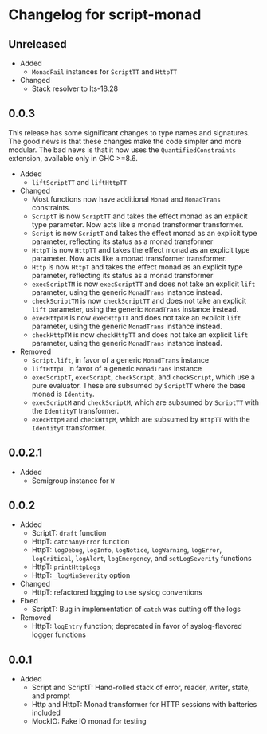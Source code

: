 Changelog for script-monad
==========================

Unreleased
----------

* Added
    * `MonadFail` instances for `ScriptTT` and `HttpTT`
* Changed
    * Stack resolver to lts-18.28



0.0.3
-----

This release has some significant changes to type names and signatures. The good news is that these changes make the code simpler and more modular. The bad news is that it now uses the `QuantifiedConstraints` extension, available only in GHC >=8.6.

* Added
    * `liftScriptTT` and `liftHttpTT`
* Changed
    * Most functions now have additional `Monad` and `MonadTrans` constraints.
    * `ScriptT` is now `ScriptTT` and takes the effect monad as an explicit type parameter. Now acts like a monad transformer transformer.
    * `Script` is now `ScriptT` and takes the effect monad as an explicit type parameter, reflecting its status as a monad transformer
    * `HttpT` is now `HttpTT` and takes the effect monad as an explicit type parameter. Now acts like a monad transformer transformer.
    * `Http` is now `HttpT` and takes the effect monad as an explicit type parameter, reflecting its status as a monad transformer
    * `execScriptTM` is now `execScriptTT` and does not take an explicit `lift` parameter, using the generic `MonadTrans` instance instead.
    * `checkScriptTM` is now `checkScriptTT` and does not take an explicit `lift` parameter, using the generic `MonadTrans` instance instead.
    * `execHttpTM` is now `execHttpTT` and does not take an explicit `lift` parameter, using the generic `MonadTrans` instance instead.
    * `checkHttpTM` is now `checkHttpTT` and does not take an explicit `lift` parameter, using the generic `MonadTrans` instance instead.
* Removed
    * `Script.lift`, in favor of a generic `MonadTrans` instance
    * `liftHttpT`, in favor of a generic `MonadTrans` instance
    * `execScriptT`, `execScript`, `checkScript`, and `checkScript`, which use a pure evaluator. These are subsumed by `ScriptTT` where the base monad is `Identity`.
    * `execScriptM` and `checkScriptM`, which are subsumed by `ScriptTT` with the `IdentityT` transformer.
    * `execHttpM` and `checkHttpM`, which are subsumed by `HttpTT` with the `IdentityT` transformer.



0.0.2.1
-------

* Added
    * Semigroup instance for `W`



0.0.2
-----

* Added
    * ScriptT: `draft` function
    * HttpT: `catchAnyError` function
    * HttpT: `logDebug`, `logInfo`, `logNotice`, `logWarning`, `logError`, `logCritical`,
      `logAlert`, `logEmergency`, and `setLogSeverity` functions
    * HttpT: `printHttpLogs`
    * HttpT: `_logMinSeverity` option
* Changed
    * HttpT: refactored logging to use syslog conventions
* Fixed
    * ScriptT: Bug in implementation of `catch` was cutting off the logs
* Removed
    * HttpT: `logEntry` function; deprecated in favor of syslog-flavored logger functions



0.0.1
-----

* Added
    * Script and ScriptT: Hand-rolled stack of error, reader, writer, state, and prompt
    * Http and HttpT: Monad transformer for HTTP sessions with batteries included
    * MockIO: Fake IO monad for testing
